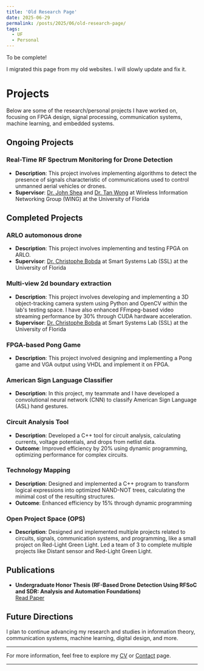 ```yaml
---
title: 'Old Research Page'
date: 2025-06-29
permalink: /posts/2025/06/old-research-page/
tags:
  - UF
  - Personal
---
```


To be complete! <br>

I migrated this page from my old websites. I will slowly update and fix it. 

# Projects
Below are some of the research/personal projects I have worked on, focusing on FPGA design, signal processing, communication systems, machine learning, and embedded systems. 

## Ongoing Projects

### **Real-Time RF Spectrum Monitoring for Drone Detection**
- **Description**: This project involves implementing algorithms to detect the presence of signals characteristic of communications used to control unmanned aerial vehicles or drones.
- **Supervisor**: [Dr. John Shea](https://www.ece.ufl.edu/people/faculty/john-m-shea/) and [Dr. Tan Wong](https://www.ece.ufl.edu/people/faculty/tan-wong/) at Wireless Information Networking Group (WING) at the University of Florida


## Completed Projects

### **ARLO automonous drone**
- **Description**: This project involves implementing and testing FPGA on ARLO.
- **Supervisor**: [Dr. Christophe Bobda](https://www.ece.ufl.edu/people/faculty/christophe-bobda/) at Smart Systems Lab (SSL) at the University of Florida

### **Multi-view 2d boundary extraction**
- **Description**: This project involves developing and implementing a 3D object-tracking camera system using Python and OpenCV within the lab's testing space. I have also enhanced FFmpeg-based video streaming performance by 30% through CUDA hardware acceleration. 
- **Supervisor**: [Dr. Christophe Bobda](https://www.ece.ufl.edu/people/faculty/christophe-bobda/) at Smart Systems Lab (SSL) at the University of Florida

### **FPGA-based Pong Game**
- **Description**: This project involved designing and implementing a Pong game and VGA output using VHDL and implement it on FPGA.

### **American Sign Language Classifier**
- **Description**: In this project, my teammate and I have developed a convolutional neural network (CNN) to classify American Sign Language (ASL) hand gestures.

### **Circuit Analysis Tool**
- **Description**: Developed a C++ tool for circuit analysis, calculating currents, voltage potentials, and drops from netlist data.
- **Outcome**: Improved efficiency by 20% using dynamic programming, optimizing performance for complex circuits.

### **Technology Mapping**
- **Description**: Designed and implemented a C++ program to transform logical expressions into optimized  NAND-NOT trees, calculating the minimal cost of the resulting structures.
- **Outcome**: Enhanced efficiency by 15% through dynamic programming

### **Open Project Space (OPS)**
- **Description**: Designed and implemented multiple projects related to circuits, signals, communication systems, and programming, like a small project on Red-Light Green Light. Led a team of 3 to complete multiple projects like Distant sensor and Red-Light Green Light.

## Publications
- **Undergraduate Honor Thesis (RF-Based Drone Detection Using RFSoC and SDR: Analysis and Automation Foundations)**
  <br> [Read Paper](/publication/2025-04-16-honors-thesis)


## Future Directions
I plan to continue advancing my research and studies in information theory, communication systems, machine learning, digital design, and more.

---
For more information, feel free to explore my [CV](/cv) or [Contact](/posts/2100/09/Contact/) page.

------
